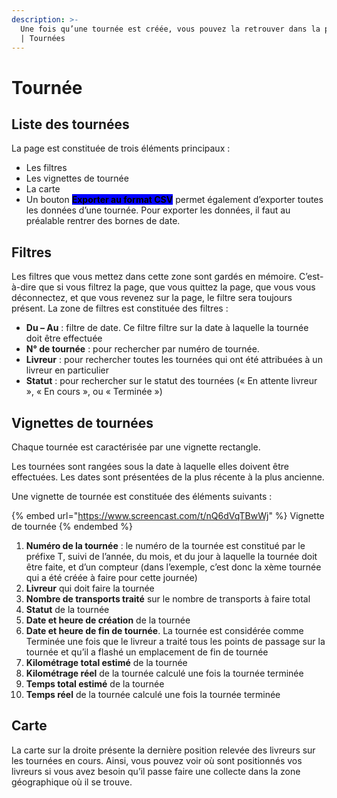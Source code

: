 ```yaml
---
description: >-
  Une fois qu’une tournée est créée, vous pouvez la retrouver dans la page Ordre
  | Tournées
---
```


# Tournée

## Liste des tournées

La page est constituée de trois éléments principaux :

* Les filtres
* Les vignettes de tournée
* La carte
* Un bouton <mark style="background-color:blue;">**Exporter au format CSV**</mark> permet également d’exporter toutes les données d’une tournée. Pour exporter les données, il faut au préalable rentrer des bornes de date.

## Filtres

Les filtres que vous mettez dans cette zone sont gardés en mémoire. C’est-à-dire que si vous filtrez la page, que vous quittez la page, que vous vous déconnectez, et que vous revenez sur la page, le filtre sera toujours présent. La zone de filtres est constituée des filtres :

* **Du – Au** : filtre de date. Ce filtre filtre sur la date à laquelle la tournée doit être effectuée
* **N° de tournée** : pour rechercher par numéro de tournée.
* **Livreur** : pour rechercher toutes les tournées qui ont été attribuées à un livreur en particulier
* **Statut** : pour rechercher sur le statut des tournées (« En attente livreur », « En cours », ou « Terminée »)

## Vignettes de tournées

Chaque tournée est caractérisée par une vignette rectangle.

Les tournées sont rangées sous la date à laquelle elles doivent être effectuées. Les dates sont présentées de la plus récente à la plus ancienne.

Une vignette de tournée est constituée des éléments suivants :

{% embed url="https://www.screencast.com/t/nQ6dVqTBwWj" %}
Vignette de tournée
{% endembed %}

1. **Numéro de la tournée** : le numéro de la tournée est constitué par le préfixe T, suivi de l’année, du mois, et du jour à laquelle la tournée doit être faite, et d’un compteur (dans l’exemple, c’est donc la xème tournée qui a été créée à faire pour cette journée)
2. **Livreur** qui doit faire la tournée
3. **Nombre de transports traité** sur le nombre de transports à faire total
4. **Statut** de la tournée
5. **Date et heure de création** de la tournée
6. **Date et heure de fin de tournée**. La tournée est considérée comme Terminée une fois que le livreur a traité tous les points de passage sur la tournée et qu’il a flashé un emplacement de fin de tournée
7. **Kilométrage total estimé** de la tournée
8. **Kilométrage réel** de la tournée calculé une fois la tournée terminée
9. **Temps total estimé** de la tournée
10. **Temps réel** de la tournée calculé une fois la tournée terminée

## Carte

La carte sur la droite présente la dernière position relevée des livreurs sur les tournées en cours. Ainsi, vous pouvez voir où sont positionnés vos livreurs si vous avez besoin qu’il passe faire une collecte dans la zone géographique où il se trouve.
